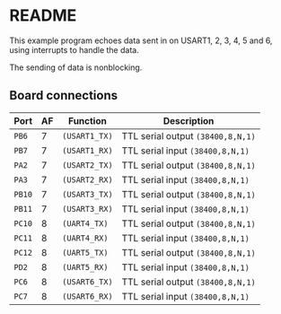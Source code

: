 # README

This example program echoes data sent in on USART1, 2, 3, 4, 5 and 6, using
interrupts to handle the data.

The sending of data is nonblocking.

## Board connections

| Port   | AF | Function      | Description                       |
| ------ | -- | ------------- | --------------------------------- |
| `PB6`  | 7  | `(USART1_TX)` | TTL serial output `(38400,8,N,1)` |
| `PB7`  | 7  | `(USART1_RX)` | TTL serial input `(38400,8,N,1)`  |
| `PA2`  | 7  | `(USART2_TX)` | TTL serial output `(38400,8,N,1)` |
| `PA3`  | 7  | `(USART2_RX)` | TTL serial input `(38400,8,N,1)`  |
| `PB10` | 7  | `(USART3_TX)` | TTL serial output `(38400,8,N,1)` |
| `PB11` | 7  | `(USART3_RX)` | TTL serial input `(38400,8,N,1)`  |
| `PC10` | 8  | `(UART4_TX)`  | TTL serial output `(38400,8,N,1)` |
| `PC11` | 8  | `(UART4_RX)`  | TTL serial input `(38400,8,N,1)`  |
| `PC12` | 8  | `(UART5_TX)`  | TTL serial output `(38400,8,N,1)` |
| `PD2`  | 8  | `(UART5_RX)`  | TTL serial input `(38400,8,N,1)`  |
| `PC6`  | 8  | `(USART6_TX)` | TTL serial output `(38400,8,N,1)` |
| `PC7`  | 8  | `(USART6_RX)` | TTL serial input `(38400,8,N,1)`  |
